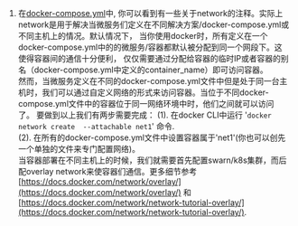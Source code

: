 1. 在[docker-compose.yml](https://github.com/China-WenboZhao/Develop-webapp-on-Docker/blob/master/MovieWebsite(v1.0)/docker-compose.yml)中,
你可以看到有一些关于network的注释。实际上network是用于解决当微服务们定义在不同解决方案/docker-compose.yml或不同主机上的情况。默认情况下，
当你使用docker时，所有定义在一个docker-compose.yml中的的微服务/容器都默认被分配到同一个网段下。这使得容器间的通信十分便利，
仅仅需要通过分配给容器的临时IP或者容器的别名（docker-compose.yml中定义的container_name）即可访问容器。  
然而，当微服务定义在不同的docker-compose.yml文件中但是处于同一台主机时，我们可以通过自定义网络的形式来访问容器。当位于不同docker-compose.yml文件中的容器位于同一网络环境中时，他们之间就可以访问了。
要做到以上我们有两步需要完成：
  (1). 在docker CLI中运行 '`docker network create  --attachable net1`' 命令.  
  (2). 在所有的docker-compose.yml文件中设置容器属于'net1'(你也可以创先一个单独的文件来专门配置网络)。  
当容器部署在不同主机上的时候，我们就需要首先配置swarn/k8s集群，而后配overlay network来使容器们通信。更多细节参考 [https://docs.docker.com/network/overlay/](https://docs.docker.com/network/overlay/) 和 [https://docs.docker.com/network/network-tutorial-overlay/](https://docs.docker.com/network/network-tutorial-overlay/).
